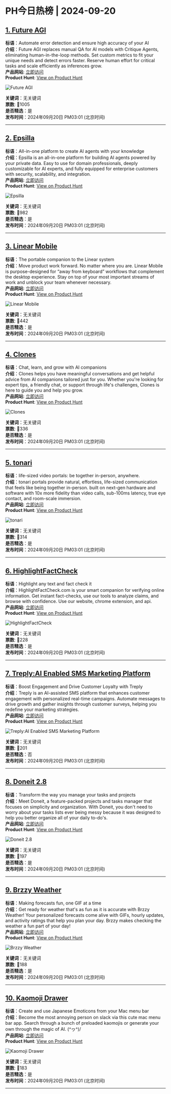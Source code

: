 # PH今日热榜 | 2024-09-20

## [1. Future AGI](https://www.producthunt.com/posts/future-agi?utm_campaign=producthunt-api&utm_medium=api-v2&utm_source=Application%3A+linewalker+%28ID%3A+135281%29)  
**标语**：Automate error detection and ensure high accuracy of your AI  
**介绍**：Future AGI replaces manual QA for AI models with Critique Agents, eliminating human-in-the-loop methods. Set custom metrics to fit your unique needs and detect errors faster. Reserve human effort for critical tasks and scale efficiently as inferences grow.  
**产品网站**: [立即访问](https://www.producthunt.com/r/VSQR7LVEUAEKXD?utm_campaign=producthunt-api&utm_medium=api-v2&utm_source=Application%3A+linewalker+%28ID%3A+135281%29)  
**Product Hunt**: [View on Product Hunt](https://www.producthunt.com/posts/future-agi?utm_campaign=producthunt-api&utm_medium=api-v2&utm_source=Application%3A+linewalker+%28ID%3A+135281%29)  

![Future AGI](https://ph-files.imgix.net/f8948f05-b5e9-4ddc-9ebf-1d4b980bd9a2.png?auto=format&fit=crop&frame=1&h=512&w=1024)  

**关键词**：无关键词  
**票数**: 🔺1005  
**是否精选**：是  
**发布时间**：2024年09月20日 PM03:01 (北京时间)  

---

## [2. Epsilla](https://www.producthunt.com/posts/epsilla?utm_campaign=producthunt-api&utm_medium=api-v2&utm_source=Application%3A+linewalker+%28ID%3A+135281%29)  
**标语**：All-in-one platform to create AI agents with your knowledge  
**介绍**：Epsilla is an all-in-one platform for building AI agents powered by your private data. Easy to use for domain professionals, deeply customizable for AI experts, and fully equipped for enterprise customers with security, scalability, and integration.  
**产品网站**: [立即访问](https://www.producthunt.com/r/2MKSCGGVRO4UMT?utm_campaign=producthunt-api&utm_medium=api-v2&utm_source=Application%3A+linewalker+%28ID%3A+135281%29)  
**Product Hunt**: [View on Product Hunt](https://www.producthunt.com/posts/epsilla?utm_campaign=producthunt-api&utm_medium=api-v2&utm_source=Application%3A+linewalker+%28ID%3A+135281%29)  

![Epsilla](https://ph-files.imgix.net/67f0183e-0702-448c-8ad2-33511122732b.png?auto=format&fit=crop&frame=1&h=512&w=1024)  

**关键词**：无关键词  
**票数**: 🔺982  
**是否精选**：是  
**发布时间**：2024年09月20日 PM03:01 (北京时间)  

---

## [3. Linear Mobile](https://www.producthunt.com/posts/linear-mobile-2?utm_campaign=producthunt-api&utm_medium=api-v2&utm_source=Application%3A+linewalker+%28ID%3A+135281%29)  
**标语**：The portable companion to the Linear system  
**介绍**：Move product work forward. No matter where you are. Linear Mobile is purpose-designed for “away from keyboard” workflows that complement the desktop experience. Stay on top of your most important streams of work and unblock your team whenever necessary.  
**产品网站**: [立即访问](https://www.producthunt.com/r/ECVHFCMJCBKVYZ?utm_campaign=producthunt-api&utm_medium=api-v2&utm_source=Application%3A+linewalker+%28ID%3A+135281%29)  
**Product Hunt**: [View on Product Hunt](https://www.producthunt.com/posts/linear-mobile-2?utm_campaign=producthunt-api&utm_medium=api-v2&utm_source=Application%3A+linewalker+%28ID%3A+135281%29)  

![Linear Mobile](https://ph-files.imgix.net/5c5207ea-bec8-47e7-a84e-9c99c6182594.png?auto=format&fit=crop&frame=1&h=512&w=1024)  

**关键词**：无关键词  
**票数**: 🔺442  
**是否精选**：是  
**发布时间**：2024年09月20日 PM03:01 (北京时间)  

---

## [4. Clones](https://www.producthunt.com/posts/clones?utm_campaign=producthunt-api&utm_medium=api-v2&utm_source=Application%3A+linewalker+%28ID%3A+135281%29)  
**标语**：Chat, learn, and grow with AI companions  
**介绍**：Clones helps you have meaningful conversations and get helpful advice from AI companions tailored just for you. Whether you're looking for expert tips, a friendly chat, or support through life's challenges, Clones is here to guide you and help you grow.  
**产品网站**: [立即访问](https://www.producthunt.com/r/TTXSEFVIF2HURO?utm_campaign=producthunt-api&utm_medium=api-v2&utm_source=Application%3A+linewalker+%28ID%3A+135281%29)  
**Product Hunt**: [View on Product Hunt](https://www.producthunt.com/posts/clones?utm_campaign=producthunt-api&utm_medium=api-v2&utm_source=Application%3A+linewalker+%28ID%3A+135281%29)  

![Clones](https://ph-files.imgix.net/c09a1305-1328-4c8a-a5e8-d6725c2bc046.jpeg?auto=format&fit=crop&frame=1&h=512&w=1024)  

**关键词**：无关键词  
**票数**: 🔺336  
**是否精选**：是  
**发布时间**：2024年09月20日 PM03:01 (北京时间)  

---

## [5. tonari](https://www.producthunt.com/posts/tonari-2?utm_campaign=producthunt-api&utm_medium=api-v2&utm_source=Application%3A+linewalker+%28ID%3A+135281%29)  
**标语**：life-sized video portals: be together in-person, anywhere.  
**介绍**：tonari portals provide natural, effortless, life-sized communication that feels like being together in-person. built on next-gen hardware and software with 10x more fidelity than video calls, sub-100ms latency, true eye contact, and room-scale immersion.  
**产品网站**: [立即访问](https://www.producthunt.com/r/OVJXLAZJRY7DKA?utm_campaign=producthunt-api&utm_medium=api-v2&utm_source=Application%3A+linewalker+%28ID%3A+135281%29)  
**Product Hunt**: [View on Product Hunt](https://www.producthunt.com/posts/tonari-2?utm_campaign=producthunt-api&utm_medium=api-v2&utm_source=Application%3A+linewalker+%28ID%3A+135281%29)  

![tonari](https://ph-files.imgix.net/5469ea86-a983-41a7-aaca-ad02861b4079.jpeg?auto=format&fit=crop&frame=1&h=512&w=1024)  

**关键词**：无关键词  
**票数**: 🔺314  
**是否精选**：是  
**发布时间**：2024年09月20日 PM03:01 (北京时间)  

---

## [6. HighlightFactCheck](https://www.producthunt.com/posts/highlightfactcheck?utm_campaign=producthunt-api&utm_medium=api-v2&utm_source=Application%3A+linewalker+%28ID%3A+135281%29)  
**标语**：Highlight any text and fact check it  
**介绍**：HighlightFactCheck.com is your smart companion for verifying online information. Get instant fact-checks, use our tools to analyze claims, and browse with confidence. Use our website, chrome extension, and api.  
**产品网站**: [立即访问](https://www.producthunt.com/r/BDZFODF6SOHB3Y?utm_campaign=producthunt-api&utm_medium=api-v2&utm_source=Application%3A+linewalker+%28ID%3A+135281%29)  
**Product Hunt**: [View on Product Hunt](https://www.producthunt.com/posts/highlightfactcheck?utm_campaign=producthunt-api&utm_medium=api-v2&utm_source=Application%3A+linewalker+%28ID%3A+135281%29)  

![HighlightFactCheck](https://ph-files.imgix.net/8d94e790-64fc-44a6-a31d-16e329124ece.png?auto=format&fit=crop&frame=1&h=512&w=1024)  

**关键词**：无关键词  
**票数**: 🔺228  
**是否精选**：是  
**发布时间**：2024年09月20日 PM03:01 (北京时间)  

---

## [7. Treply:AI Enabled SMS Marketing Platform](https://www.producthunt.com/posts/treply-ai-enabled-sms-marketing-platform?utm_campaign=producthunt-api&utm_medium=api-v2&utm_source=Application%3A+linewalker+%28ID%3A+135281%29)  
**标语**：Boost Engagement and Drive Customer Loyalty with Treply  
**介绍**：Treply is an AI-assisted SMS platform that enhances customer engagement with personalized real-time campaigns. Automate messages to drive growth and gather insights through customer surveys, helping you redefine your marketing strategies.  
**产品网站**: [立即访问](https://www.producthunt.com/r/UBF2UH7C5YSWYH?utm_campaign=producthunt-api&utm_medium=api-v2&utm_source=Application%3A+linewalker+%28ID%3A+135281%29)  
**Product Hunt**: [View on Product Hunt](https://www.producthunt.com/posts/treply-ai-enabled-sms-marketing-platform?utm_campaign=producthunt-api&utm_medium=api-v2&utm_source=Application%3A+linewalker+%28ID%3A+135281%29)  

![Treply:AI Enabled SMS Marketing Platform](https://ph-files.imgix.net/ca922f63-24f4-4bea-a8fa-addea3153659.png?auto=format&fit=crop&frame=1&h=512&w=1024)  

**关键词**：无关键词  
**票数**: 🔺201  
**是否精选**：否  
**发布时间**：2024年09月20日 PM03:01 (北京时间)  

---

## [8. Doneit 2.8](https://www.producthunt.com/posts/doneit-2-8?utm_campaign=producthunt-api&utm_medium=api-v2&utm_source=Application%3A+linewalker+%28ID%3A+135281%29)  
**标语**：Transform the way you manage your tasks and projects  
**介绍**：Meet Doneit, a feature-packed projects and tasks manager that focuses on simplicity and organization. With Doneit, you don't need to worry about your tasks lists ever being messy because it was designed to help you better organize all of your daily to-do's.  
**产品网站**: [立即访问](https://www.producthunt.com/r/FY46BE6J6BNFKY?utm_campaign=producthunt-api&utm_medium=api-v2&utm_source=Application%3A+linewalker+%28ID%3A+135281%29)  
**Product Hunt**: [View on Product Hunt](https://www.producthunt.com/posts/doneit-2-8?utm_campaign=producthunt-api&utm_medium=api-v2&utm_source=Application%3A+linewalker+%28ID%3A+135281%29)  

![Doneit 2.8](https://ph-files.imgix.net/06435ce0-d67a-4d1f-b092-c9eb0e8df304.jpeg?auto=format&fit=crop&frame=1&h=512&w=1024)  

**关键词**：无关键词  
**票数**: 🔺197  
**是否精选**：是  
**发布时间**：2024年09月20日 PM03:01 (北京时间)  

---

## [9. Brzzy Weather ](https://www.producthunt.com/posts/brzzy-weather?utm_campaign=producthunt-api&utm_medium=api-v2&utm_source=Application%3A+linewalker+%28ID%3A+135281%29)  
**标语**：Making forecasts fun, one GIF at a time  
**介绍**：Get ready for weather that's as fun as it is accurate with Brzzy Weather! Your personalized forecasts come alive with GIFs, hourly updates, and activity ratings that help you plan your day. Brzzy makes checking the weather a fun part of your day!  
**产品网站**: [立即访问](https://www.producthunt.com/r/3RF3SPOZ3NZUU7?utm_campaign=producthunt-api&utm_medium=api-v2&utm_source=Application%3A+linewalker+%28ID%3A+135281%29)  
**Product Hunt**: [View on Product Hunt](https://www.producthunt.com/posts/brzzy-weather?utm_campaign=producthunt-api&utm_medium=api-v2&utm_source=Application%3A+linewalker+%28ID%3A+135281%29)  

![Brzzy Weather ](https://ph-files.imgix.net/7f0f6086-305a-4b86-b910-bbbaf18c67d4.png?auto=format&fit=crop&frame=1&h=512&w=1024)  

**关键词**：无关键词  
**票数**: 🔺188  
**是否精选**：是  
**发布时间**：2024年09月20日 PM03:01 (北京时间)  

---

## [10. Kaomoji Drawer](https://www.producthunt.com/posts/kaomoji-drawer?utm_campaign=producthunt-api&utm_medium=api-v2&utm_source=Application%3A+linewalker+%28ID%3A+135281%29)  
**标语**：Create and use Japanese Emoticons from your Mac menu bar  
**介绍**：Become the most annoying person on slack via this cute mac menu bar app. Search through a bunch of preloaded kaomojis or generate your own through the magic of AI. \(^ヮ^)/  
**产品网站**: [立即访问](https://www.producthunt.com/r/GJ4ERHLCAOCFWO?utm_campaign=producthunt-api&utm_medium=api-v2&utm_source=Application%3A+linewalker+%28ID%3A+135281%29)  
**Product Hunt**: [View on Product Hunt](https://www.producthunt.com/posts/kaomoji-drawer?utm_campaign=producthunt-api&utm_medium=api-v2&utm_source=Application%3A+linewalker+%28ID%3A+135281%29)  

![Kaomoji Drawer](https://ph-files.imgix.net/4f2955c9-2c72-4f11-adde-99271975dfd8.png?auto=format&fit=crop&frame=1&h=512&w=1024)  

**关键词**：无关键词  
**票数**: 🔺183  
**是否精选**：是  
**发布时间**：2024年09月20日 PM03:01 (北京时间)  

---

